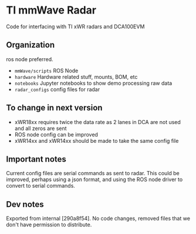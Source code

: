 TI mmWave Radar
===============

Code for interfacing with TI xWR radars and DCA100EVM


Organization
------------

  ros node preferred.
- `mmWave/scripts` ROS Node
- `hardware` Hardware related stuff, mounts, BOM, etc
- `notebooks` Jupyter notebooks to show demo processing raw data
- `radar_configs` config files for radar

To change in next version
----

- xWR18xx requires twice the data rate as 2 lanes in DCA are not used and all zeros are sent
- ROS node config can be improved 
- xWR14xx and xWR14xx should be made to take the same config file


Important notes
---------------

Current config files are serial commands as sent to radar. This could be improved, perhaps using
a json format, and using the ROS node driver to convert to serial commands.


Dev notes
---------

Exported from internal [290a8f54]. No code changes, removed files that we don't have permission to
distribute.
